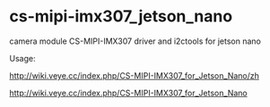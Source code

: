# cs-mipi-imx307_jetson_nano
camera module CS-MIPI-IMX307 driver and i2ctools for jetson nano

Usage:

http://wiki.veye.cc/index.php/CS-MIPI-IMX307_for_Jetson_Nano/zh

http://wiki.veye.cc/index.php/CS-MIPI-IMX307_for_Jetson_Nano
